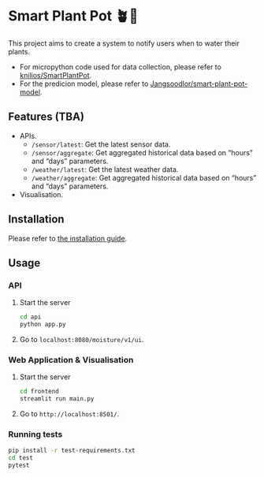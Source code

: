 # Smart Plant Pot 🪴🌊
This project aims to create a system to notify users when to water their plants.

- For micropython code used for data collection, please refer to [knilios/SmartPlantPot](https://github.com/knilios/SmartPlantPot).
- For the predicion model, please refer to [Jangsoodlor/smart-plant-pot-model](https://github.com/Jangsoodlor/smart-plant-pot-model).

## Features (TBA)
- APIs.
    - `/sensor/latest`: Get the latest sensor data.
    - `/sensor/aggregate`: Get aggregated historical data based on “hours” and “days” parameters.
    - `/weather/latest`: Get the latest weather data.
    - `/weather/aggregate`: Get aggregated historical data based on “hours” and “days” parameters.
- Visualisation.

## Installation
Please refer to [the installation guide](https://github.com/Jangsoodlor/smart-plant-pot-app/wiki/Installation-Guide).

## Usage
### API
1. Start the server
    ```bash
    cd api
    python app.py
    ```
2. Go to `localhost:8080/moisture/v1/ui`.

### Web Application & Visualisation
1. Start the server
    ```bash
    cd frontend
    streamlit run main.py
    ```
2. Go to `http://localhost:8501/`.

### Running tests
```bash
pip install -r test-requirements.txt
cd test
pytest
```
